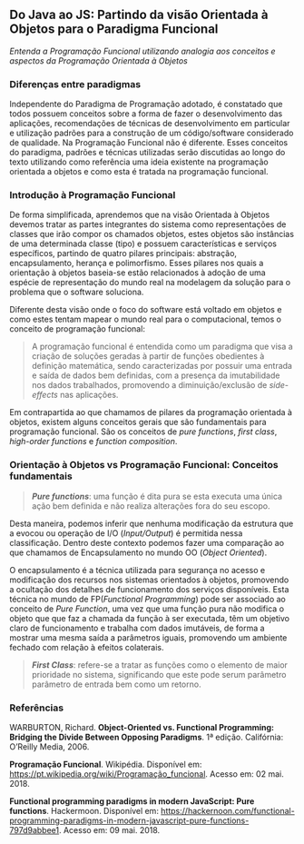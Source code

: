 
##  Do Java ao JS: Partindo da visão Orientada à Objetos para o Paradigma Funcional

*Entenda a Programação Funcional utilizando analogia aos conceitos e aspectos da Programação Orientada à Objetos*

### Diferenças entre paradigmas

Independente do Paradigma de Programação adotado, é constatado que todos possuem conceitos sobre a forma de fazer o desenvolvimento das aplicações, recomendações de técnicas de desenvolvimento em particular e utilização padrões para a construção de um código/software considerado de qualidade. Na Programação Funcional não é diferente. 
Esses conceitos do paradigma, padrões e técnicas utilizadas serão discutidas ao longo do texto utilizando como referência uma ideia existente na programação orientada a objetos e como esta é tratada na programação funcional. 

### Introdução à Programação Funcional

De forma simplificada, aprendemos que na visão Orientada à Objetos devemos tratar as partes integrantes do sistema como representações de classes que irão compor os chamados objetos, estes objetos são instâncias de uma determinada classe (tipo) e possuem características e serviços específicos, partindo de quatro pilares principais: abstração, encapsulamento, herança e polimorfismo.
Esses pilares nos quais a orientação à objetos baseia-se estão relacionados à adoção de uma espécie de representação do mundo real na modelagem da solução para o problema que o software soluciona. 

Diferente desta visão onde o foco do software está voltado em objetos e como estes tentam mapear o mundo real para o computacional, temos o conceito de programação funcional: 

>   A programação funcional é entendida como um paradigma que visa a criação de soluções geradas à partir de funções obedientes à definição matemática, sendo caracterizadas por possuir uma entrada e saída de dados bem definidas, com a presença da imutabilidade nos dados trabalhados, promovendo a diminuição/exclusão de *side-effects* nas aplicações.

Em contrapartida ao que chamamos de pilares da programação orientada à objetos, existem alguns conceitos gerais que são fundamentais para programação funcional. São os conceitos de *pure functions*, *first class*, *high-order functions* e *function composition*.

### Orientação à Objetos vs Programação Funcional: Conceitos fundamentais  

> ***Pure functions***: uma função é dita pura se esta executa uma única ação bem definida e não realiza alterações fora do seu escopo. 

Desta maneira, podemos inferir que nenhuma modificação da estrutura que a evocou ou operação de I/O (*Input/Output*) é permitida nessa classificação. Dentro deste contexto podemos fazer uma comparação ao que chamamos de Encapsulamento no mundo OO (*Object Oriented*). 

O encapsulamento é a técnica utilizada para segurança no acesso e modificação dos recursos nos sistemas orientados à objetos, promovendo a ocultação dos detalhes de funcionamento dos serviços disponíveis. Esta técnica no mundo de FP(*Functional Programming*) pode ser associado ao conceito de *Pure Function*, uma vez que uma função pura não modifica o objeto que que faz a chamada da função à ser executada, têm um objetivo claro de funcionamento e trabalha com dados imutáveis, de forma a mostrar uma mesma saída a parâmetros iguais, promovendo um ambiente fechado com relação à efeitos colaterais. 

> ***First Class***: refere-se a tratar as funções como o elemento de maior prioridade no sistema, significando que este pode serum parâmetro parâmetro de entrada bem como um retorno.

### Referências

WARBURTON, Richard. **Object-Oriented vs. Functional Programming: Bridging the Divide Between Opposing Paradigms**. 1ª edição. Califórnia: O’Reilly Media, 2006.

**Programação Funcional**. Wikipédia. Disponível em: <https://pt.wikipedia.org/wiki/Programação_funcional>. Acesso em: 02 mai. 2018.

**Functional programming paradigms in modern JavaScript: Pure functions**. Hackermoon. Disponível em: <https://hackernoon.com/functional-programming-paradigms-in-modern-javascript-pure-functions-797d9abbee1>. Acesso em: 09 mai. 2018.

